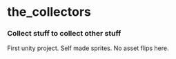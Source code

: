 # the_collectors
### Collect stuff to collect other stuff
First unity project. Self made sprites. No asset flips here.
